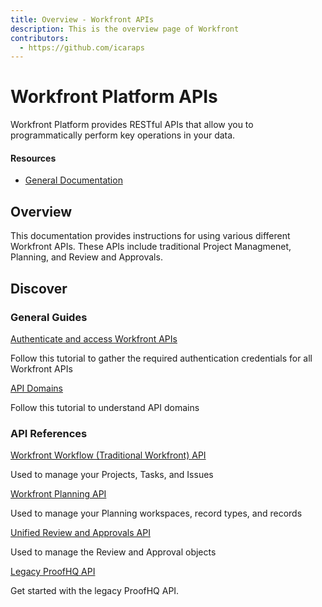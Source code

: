 ```yaml
---
title: Overview - Workfront APIs
description: This is the overview page of Workfront
contributors:
  - https://github.com/icaraps 
---
```


<Hero slots="heading, text"/>

# Workfront Platform APIs

Workfront Platform provides RESTful APIs that allow you to programmatically perform key operations in your data.

<Resources slots="heading, links"/>

#### Resources

* [General Documentation](https://experienceleague.adobe.com/en/docs/workfront)


## Overview

This documentation provides instructions for using various different Workfront APIs. These APIs include traditional Project Managmenet, Planning, and Review and Approvals.

## Discover

<DiscoverBlock slots="heading, link, text"/>

### General Guides

[Authenticate and access Workfront APIs](guides/dummy_oauth_client/)

Follow this tutorial to gather the required authentication credentials for all Workfront APIs

<DiscoverBlock slots="link, text"/>

[API Domains](guides/dummy_using_postman/)

Follow this tutorial to understand API domains

<DiscoverBlock slots="heading, link, text"/>

### API References


[Workfront Workflow (Traditional Workfront) API](api/)

Used to manage your Projects, Tasks, and Issues

<DiscoverBlock slots="link, text"/>

[Workfront Planning API](references/audit-query.md)

Used to manage your Planning workspaces, record types, and records

<DiscoverBlock slots="link, text"/>

[Unified Review and Approvals API](references/audit-query.md)

Used to manage the Review and Approval objects

<DiscoverBlock slots="link, text"/>

[Legacy ProofHQ API](https://experienceleague.adobe.com/en/docs/workfront/using/review-and-approve-work/proofing/proofing)

Get started with the legacy ProofHQ API.

